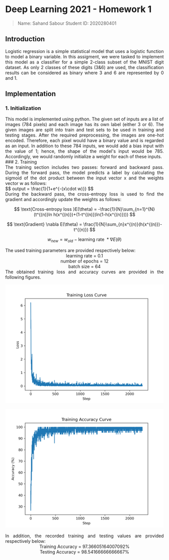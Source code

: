 # Deep Learning 2021 - Homework 1
> Name: Sahand Sabour					Student ID: 2020280401

## Introduction
<div style="text-align: justify"> 
Logistic regression is a simple statistical model that uses a logistic function to model a binary variable. In this assigment, we were tasked to implement this model as a classifier for a simple 2-class subset of the MNIST digit dataset. As only 2 classes of these digits (3&6) are used, the classification results can be considered as binary where 3 and 6 are represented by 0 and 1.
</div>

## Implementation

### 1. Initialization
<div style="text-align: justify"> 
This model is implemented using python. The given set of inputs are a list of images (784 pixels) and each image has its own label (either 3 or 6). The given images are split into train and test sets to be used in training and testing stages. After the required preprocessing, the images are one-hot encoded. Therefore, each pixel would have a binary value and is regarded as an input. In addition to these 784 inputs, we would add a bias input with the value of 1; hence, the shape of the model's input would be 785. Accordingly, we would randomly initialize a weight for each of these inputs.
</div>
### 2. Training
<div style="text-align: justify"> 
The training section includes two passes: forward and backward pass. During the forward pass, the model predicts a label by calculating the sigmoid of the dot product between the input vector x and the weights vector w as follows:
</div>
$$
output = \frac{1}{1+e^{-(x\cdot w)}}
$$


<div style="text-align: justify"> 
During the backward pass, the cross-entropy loss is used to find the gradient and accordingly update the weights as follows:
</div>

$$
    \text{Cross-entropy loss }E(\theta) = -\frac{1}{N}\sum_{n=1}^{N}(t^{(n)}ln h(x^{(n)})+(1-t^{(n)})ln(1-h(x^{(n)})))
$$

$$
    \text{Gradient} \nabla E(\theta) = \frac{1}{N}\sum_{n}x^{(n)}(h(x^{(n)})-t^{(n)})
$$

$$
    w_{new} = w_{old} - \text{learning rate }*\nabla E(\theta)  
$$
<div style="text-align: justify"> 
The used training parameters are provided respectively below:
</div>
<center>
    learning rate = 0.1 <br/>
    number of epochs = 12 <br/>
    batch size = 64 
</center>

<div style="text-align: justify"> 
The obtained training loss and accuracy curves are provided in the following figures.
</div>

![loss](figures/loss.png)

![acc](figures/acc.png)

<div style="text-align: justify"> 
In addition, the recorded training and testing values are provided respectively below:
</div>

<center>
    Training Accuracy = 97.36605164007092% <br/>
    Testing Accuracy =  98.54166666666667% 
</center>